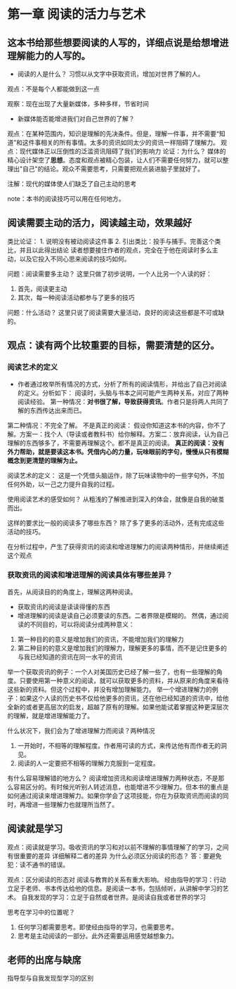# 第一章 阅读的活力与艺术

## 这本书给那些想要阅读的人写的，详细点说是给想增进理解能力的人写的。
* 阅读的人是什么？
习惯以从文字中获取资讯，增加对世界了解的人。

观点：不是每个人都能做到这一点

观察：现在出现了大量新媒体，多种多样，节省时间

* 新媒体能否能增进我们对自己世界的了解？

观点：在某种范围内，知识是理解的先决条件。但是，理解一件事，并不需要“知道”和这件事相关的所有事情。太多的资讯如同太少的资讯一样阻碍了理解力。
观点：现代媒体正以压倒性的泛滥资讯阻碍了我们的影响力
论证：为什么？
媒体的精心设计架空了**思想**。态度和观点被精心包装，让人们不需要任何努力，就可以整理出"自己"的结论。观众不需要思考，只需要把观点装进脑子里就好了。

注解：现代的媒体使人们缺乏了自己主动的思考

note：本书的阅读技巧可以用在任何地方。

## 阅读需要主动的活力，阅读越主动，效果越好
类比论证：
    1. 说明没有被动阅读这件事
    2. 引出类比：投手与捕手。完善这个类比，并且以此得出结论
读者想要接住作者的观点，完全在于他在阅读时多么主动，以及它投入不同心思来阅读的技巧如何。


问题：阅读需要多主动？
这里只做了初步说明，一个人比另一个人读的好：
1. 首先，阅读更主动
2. 其次，每一种阅读活动都参与了更多的技巧

问题：什么活动？
这里只说了阅读需要大量活动，良好的阅读这些都是不可或缺的。


## 观点：读有两个比较重要的目标，需要清楚的区分。
### 阅读艺术的定义
* 作者通过枚举所有情况的方式，分析了所有的阅读情形，并给出了自己对阅读的定义。分析如下：
阅读时，头脑与书本之间可能产生两种关系，对应了两种阅读经验。
第一种情况：**对书很了解，导致获得资讯**。作者只是将两人共同了解的东西传达出来而已。

第二种情况：不完全了解。
    不是真正的阅读：
        假设你知道这本书的内容，你不了解。方案一：找个人（导读或者教科书）给你解释。方案二：放弃阅读，认为自己理解的东西够多了，不需要再理解这个。都不是真正的阅读。
    **真正的阅读：没有外力帮助，就是要读这本书。凭借内心的力量，玩味眼前的字句，慢慢从只有模糊概念到更清楚的理解为止。**

阅读艺术的定义：
这是一个凭借头脑运作，除了玩味读物中的一些字句外，不加任何外助，以一己之力提升自我的过程。

使用阅读艺术的感受如何？
从粗浅的了解推进到深入的体会，就像是自我的破茧而出。

这样的要求比一般的阅读多了哪些东西？
除了多了更多的活动外，还有完成这些活动的技巧。

在分析过程中，产生了获得资讯的阅读和增进理解力的阅读两种情形，并继续阐述这个观点

### 获取资讯的阅读和增进理解的阅读具体有哪些差异？
首先，从阅读目的的角度上，理解这两种阅读。
* 获取资讯的阅读是读读得懂的东西
* 增进理解的阅读是读自己必须要读的东西。二者界限是模糊的。
然偶，通过阅读的不同目的，可以将阅读分成两种意义：
1. 第一种目的的意义是增加我们的资讯，不能增加我们的理解力
2. 第二种目的的意义是增加我们的理解力，理解更多的事情，而不是记住更多的与我已经知道的资讯在同一水平的资讯

举一个获取资讯的例子：一个人对美国历史已经了解一些了，也有一些理解的角度。只要使用第一种意义的阅读，就可以获取更多的资料，并从原来的角度来看待这些新的资料。但这个过程中，并没有增加理解能力。
举一个增进理解力的例子：如果这个人读的历史书不仅给他更多的资讯，还在他已经知道的资讯中，给他全新的或者更高层次的启发，超越了原有的理解。如果他能试着掌握这种更深层次的理解，就是增进理解能力了。


什么状况下，我们会为了增进理解力而阅读？两种情况
1. 一开始时，不相等的理解程度。作者用可读的方式，来传达他有而作者无的洞见。
2. 阅读的人一定要把不相等的理解力克服到一定程度。

有什么容易理解错的地方么？
阅读增加资讯和阅读增进理解力两种状态，不是那么容易区分的。有时候光听别人转述消息，也能增进不少理解力。但本书的重点是如何通过阅读来增进理解力。如果你学会了这项技能，你在为获取资讯而阅读的同时，再增进一些理解力也就理所当然了。

## 阅读就是学习
观点：阅读就是学习。吸收资讯的学习和对以前不理解的事情理解了的学习，之间有很重要的差异
详细解释二者的差异
为什么必须区分阅读的形态？
答：要避免犯：读不通书的错误。 

观点：区分阅读的形态对 阅读与教育的关系有重大影响。
    经由指导的学习：行动立足于老师、书本传达给他的信息。是阅读一本书，包括倾听，从讲解中学习的艺术。
    自我发现的学习：立足于自然或者世界。是阅读自我或者世界的学习

思考在学习中的位置呢？
1. 任何学习都需要思考。即使经由指导的学习，也需要思考。
2. 思考是主动阅读的一部分。此外还需要运用感觉越想象力。




## 老师的出席与缺席

指导型与自我发现型学习的区别
